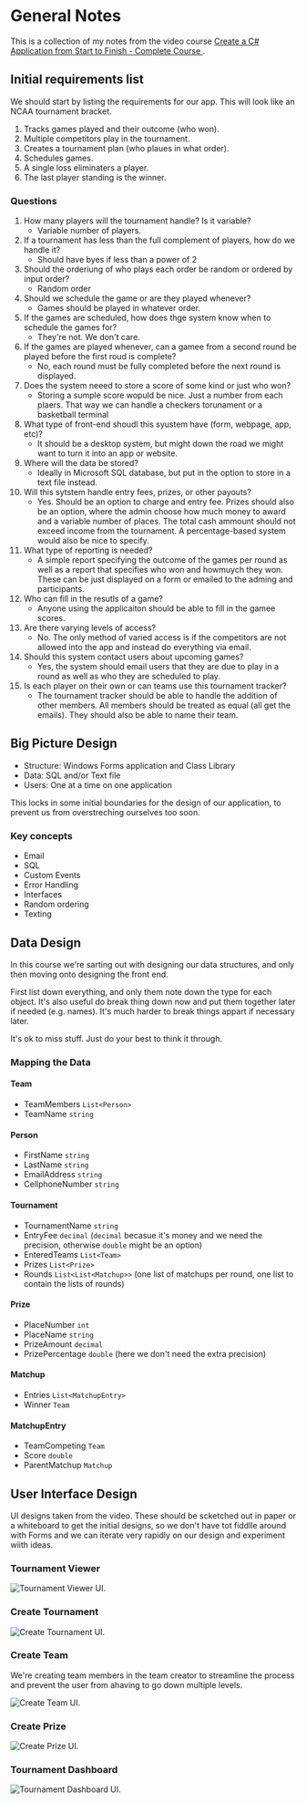 # General Notes

This is a collection of my notes from the video course [Create a C# Application from Start to Finish - Complete Course ](https://www.youtube.com/watch?v=wfWxdh-_k_4).

## Initial requirements list

We should start by listing the requirements for our app. This will look like an NCAA tournament bracket.

1. Tracks games played and their outcome (who won).
1. Multiple competitors play in the tournament.
1. Creates a tournament plan (who plaues in what order).
1. Schedules games.
1. A single loss eliminaters a player.
1. The last player standing is the winner.

### Questions

1. How many players will the tournament handle? Is it variable?
    * Variable number of players.
1. If a tournament has less than the full complement of players, how do we handle it?
    * Should have byes if less than a power of 2
1. Should the orderiung of who plays each order be random or ordered by input order?
    * Random order
1. Should we schedule the game or are they played whenever?
    * Games should be played in whatever order.
1. If the games are scheduled, how does thge system know when to schedule the games for? 
    * They're not. We don't care.
1. If the games are played whenever, can a gamee from a second round be played before the first roud is complete?
    * No, each round must be fully completed before the next round is displayed.
1. Does the system neeed to store a score of some kind or just who won?
    * Storing a sumple score wopuld be nice. Just a number from each plaers. That way we can handle a checkers torunament or a basketball terminal
1. What type of front-end shoudl this syustem have (form, webpage, app, etc)?
    * It should be a desktop system, but might down the road we might want to turn it into an app or website.
1. Where will the data be stored?
    * Ideally in Microsoft SQL database, but put in the option to store in a text file instead.
1. Will this sytstem handle entry fees, prizes, or other payouts?
    * Yes. Should  be an option to charge and entry fee. Prizes should also be an option, where the admin choose how much money to award and a variable number of places. The total cash ammount should not exceed income from the tournament. A percentage-based system would also be nice to specify.
1. What type of reporting is needed?
    * A simple report specifying the outcome of the games per round as well as a report that specifies who won and howmuych they won. These can be just displayed on a form or emailed to the adming and participants.
1. Who can fill in the resutls of a game?
    * Anyone using the applicaiton should be able to fill in the gamee scores.
1. Are there varying levels of access?
    * No. The only method of varied access is if the competitors are not allowed into the app and instead do everything via email.
1. Should this system contact users about upcoming games?
    * Yes, the system should email users that they are due to play in a round as well as who they are scheduled to play.
1. Is each player on their own or can teams use this tournament tracker?
    * The tournament tracker should be able to handle the addition of other members. All members should be treated as equal (all get the emails). They should also be able to name their team.

## Big Picture Design

* Structure:  Windows Forms application and Class Library
* Data: SQL and/or Text file
* Users: One at a time on one application

This locks in some initial boundaries for the design of our application, to prevent us from overstreching ourselves too soon.

### Key concepts

* Email
* SQL
* Custom Events
* Error Handling
* Interfaces
* Random ordering
* Texting

## Data Design

In this course we're sarting out with designing our data structures, and only then moving onto designing the front end.

First list down everything, and only them note down the type for each object. It's also useful do break thing down now and put them together later if needed (e.g. names). It's much harder to break things appart if necessary later.

It's ok to miss stuff. Just do your best to think it through.

### Mapping the Data

#### Team
* TeamMembers `List<Person>`
* TeamName `string`

#### Person
* FirstName `string`
* LastName `string`
* EmailAddress `string`
* CellphoneNumber `string`

#### Tournament
* TournamentName `string`
* EntryFee `decimal` (`decimal` becasue it's money and we need the precision, otherwise `double` might be an option)
* EnteredTeams `List<Team>`
* Prizes `List<Prize>`
* Rounds `List<List<Matchup>>` (one list of matchups per round, one list to contain the lists of rounds)

#### Prize
* PlaceNumber `int`
* PlaceName `string`
* PrizeAmount `decimal`
* PrizePercentage `double` (here we don't need the extra precision)

#### Matchup
* Entries `List<MatchupEntry>`
* Winner `Team`

#### MatchupEntry
* TeamCompeting `Team`
* Score `double`
* ParentMatchup `Matchup`

## User Interface Design

UI designs taken from the video. These should be scketched out in paper or a whiteboard to get the initial designs, so we don't have tot fiddlle around with Forms and we can iterate very rapidly on our design and experiment wiith ideas. 

### Tournament Viewer
![Tournament Viewer UI.](tournament_viewer.png)

### Create Tournament
![Create Tournament UI.](create_tournament.png)

### Create Team

We're creating team members in the team creator to streamline the process and prevent the user from ahaving to go down multiple levels.

![Create Team UI.](create_team.png)

### Create Prize
![Create Prize UI.](create_prize.png)

### Tournament Dashboard
![Tournament Dashboard UI.](tournament_dashboard.png)
